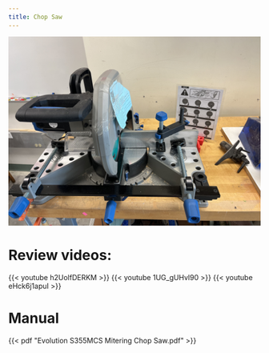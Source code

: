 ```yaml
---
title: Chop Saw
---
```


![Chop Saw](chop-saw.jpg)

# Review videos:
{{< youtube h2UolfDERKM >}}
{{< youtube 1UG_gUHvl90 >}}
{{< youtube eHck6j1apuI >}}

# Manual
{{< pdf "Evolution S355MCS Mitering Chop Saw.pdf" >}}
